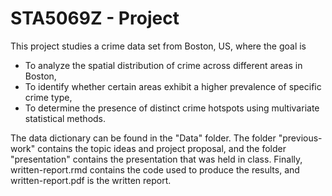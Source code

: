 # STA5069Z - Project

This project studies a crime data set from Boston, US, where the goal is 

- To analyze the spatial distribution of crime across different areas in Boston,
- To identify whether certain areas exhibit a higher prevalence of specific crime type,
- To determine the presence of distinct crime hotspots using multivariate statistical methods.

The data dictionary can be found in the "Data" folder. The folder "previous-work" contains the topic ideas and project proposal, and the folder "presentation" contains the presentation that was held in class. Finally, written-report.rmd contains the code used to produce the results, and written-report.pdf is the written report. 

